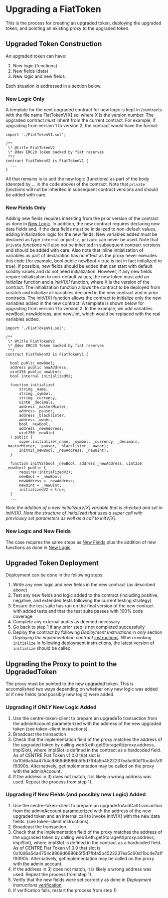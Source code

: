 # Upgrading a FiatToken

This is the process for creating an upgraded token, deploying the upgraded token, and pointing an existing proxy to the upgraded token. 

## Upgraded Token Construction
An upgraded token can have:
1) New logic (functions)
2) New fields (data)
3) New logic and new fields

Each situation is addressed in a section below. 

### New Logic Only
A template for the next upgraded contract for new logic is kept in /contracts with the file name FiatTokenV[X].sol where X is the version number. The upgraded contract *must* inherit from the current contract. For example, if upgrading from version 1 to version 2, the contract would have the format:

  ```
  import './FiatTokenV1.sol';

  /**
   \* @title FiatTokenV2
   \* @dev ERC20 Token backed by fiat reserves
   **/
  contract FiatTokenV2 is FiatTokenV1 { 
    ...
  }

  ```

All that remains is to add the new logic (functions) as part of the body (denoted by ... in the code above) of the contract. 
Note that `private` *functions* will not be inherited in subsequent contract versions and should be added with care. 

### New Fields Only
Adding new fields requires inheriting from the prior version of the contract as done in [New Logic](#new-logic-only). In addition, the new contract requires declaring new data fields and, if the data fields must be initialized to non-default values, adding initialization logic for the new fields. New variables added *must* be declared as type `internal` or `public`, `private` can never be used. Note that `private` *functions* will also not be inherited in subsequent contract versions and should be added with care. Also note that inline initialization of variables as part of declaration has no effect as the proxy never executes this code (for example, bool public newBool = true is not in fact initialized to true). If possible, new fields should be added that can start with default solidity values and do not need initialization. However, if any new fields require initialization to non-default values, the new token must add an *initialize* function and a *initV[X]* function, where X is the version of the contract. The initialization function allows the contract to be deployed from scratch and initialize all variables declared in the new contract and in prior contracts. The initV[X] function allows the contract to initialize only the new variables added in the new contract.  A template is shown below for upgrading from version 1 to version 2. In the example, we add variables newBool, newAddress, and newUint, which would be replaced with the real variables added. 

  ```
  import './FiatTokenV1.sol';

  /**
   \* @title FiatTokenV2
   \* @dev ERC20 Token backed by fiat reserves
   **/
  contract FiatTokenV2 is FiatTokenV1 { 

    bool public newBool;
    address public newAddress;
    uint256 public newUint;
    bool internal initializedV2;

    function initialize(
        string _name,
        string _symbol,
        string _currency,
        uint8 _decimals,
        address _masterMinter,
        address _pauser,
        address _blacklister,
        address _owner,
        bool _newBool,
        address _newAddress,
        uint256 _newUint
    ) public {
        super.initialize(_name, _symbol, _currency, _decimals, _masterMinter, _pauser, _blacklister, _owner);
        initV2(_newBool, _newAddress, _newUint);
    }

    function initV2(bool _newBool, address _newAddress, uint256 _newUint) public {
        require(!initializedV2);
        newBool = _newBool;
        newAddress = _newAddress;
        newUint = _newUint;
        initializedV2 = true;
    }
    ...

  ```
  *Note the addition of a new initializedV[X] variable that is checked and set in initV[X].*
  *Note the structure of initialized that uses a super call with previously set parameters as well as a call to initV[X].*

### New Logic and New Fields
The case requires the same steps as [New Fields](#new-fields-only) plus the addition of new functions as done in [New Logic](#new-logic-only). 


## Upgraded Token Deployment
Deployment can be done in the following steps:
  1) Write any new logic and new fields in the new contract (as described above)
  2) Test any new fields and logic added to the contract (including positive, negative, and extended tests following the current testing strategy)
  3) Ensure the test suite has run on the final version of the new contract with added tests and that the test suite passes with 100% code coverage
  4) Complete any external audits as deemed necessary 
  5) Go back to step 1 if any prior step is not completed successfully
  6) Deploy the contract by following *Deployment Instructions* in *only* section *Deploying the implementation contract* [instructions](deployment.md#Deploying-the-implementation-contract). When invoking `initialize` in following deployment instructions, the latest version of `initialize` should be called.

## Upgrading the Proxy to point to the UpgradedToken
The proxy must be pointed to the new upgraded token. This is accomplished two ways depending on whether only new logic was added or if new fields (and possibly new logic) were added. 

### Upgrading if *ONLY* New Logic Added
1) Use the centre-token-client to prepare an upgradeTo transaction from the adminAccount parameterized with the address of the new upgraded token (see token-client instructions).
2) Broadcast the transaction
3) Check that the implementation field of the proxy matches the address of the upgraded token by calling web3.eth.getStorageAt(proxy.address, implSlot), where implSlot is defined in the contract as a hardcoded field. As of CENTRE Fiat Token v1.0.0 that slot is 0x10d6a54a4754c8869d6886b5f5d7fbfa5b4522237ea5c60d11bc4e7a1ff9390b. Alternatively, getImplementation may be called on the proxy with the adminAccount.
4) If the address in 3) does not match, it is likely a wrong address was used. Repeat the process from step 1).

### Upgrading if New Fields (and possibly new Logic) Added
1) Use the centre-token-client to prepare an upgradeToAndCall transaction from the adminAccount parameterized with the address of the new upgraded token and an internal call to invoke initV[X] with the new data fields. (see token-client instructions).
2) Broadcast the transaction
3) Check that the implementation field of the proxy matches the address of the upgraded token by calling web3.eth.getStorageAt(proxy.address, implSlot), where implSlot is defined in the contract as a hardcoded field. As of CENTRE Fiat Token v1.0.0 that slot is 0x10d6a54a4754c8869d6886b5f5d7fbfa5b4522237ea5c60d11bc4e7a1ff9390b. Alternatively, getImplementation may be called on the proxy with the admin account.
4) If the address in 3) does not match, it is likely a wrong address was used. Repeat the process from step 1).
5) Verify that the new fields were set correctly as done in *Deployment Instructions* [verification](deployment.md) 
6) If verification fails, restart the process from step 1)

